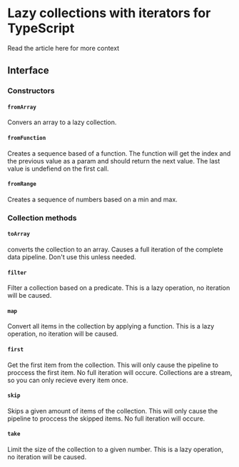 # Lazy collections with iterators for TypeScript

Read the article here for more context

## Interface

### Constructors

#### `fromArray`
Convers an array to a lazy collection.

#### `fromFunction`
Creates a sequence based of a function. The function will get the index and the previous value as a param and should return the next value. The last value is undefiend on the first call.

#### `fromRange` 
Creates a sequence of numbers based on a min and max.

### Collection methods

#### `toArray`
converts the collection to an array. Causes a full iteration of the complete data pipeline. Don't use this unless needed.

#### `filter`
Filter a collection based on a predicate. This is a lazy operation, no iteration will be caused.

#### `map`
Convert all items in the collection by applying a function. This is a lazy operation, no iteration will be caused.

#### `first`
Get the first item from the collection. This will only cause the pipeline to proccess the first item. No full iteration will occure. Collections are a stream, so you can only recieve every item once.

#### `skip`
Skips a given amount of items of the collection. This will only cause the pipeline to proccess the skipped items. No full iteration will occure. 

#### `take`
Limit the size of the collection to a given number. This is a lazy operation, no iteration will be caused.